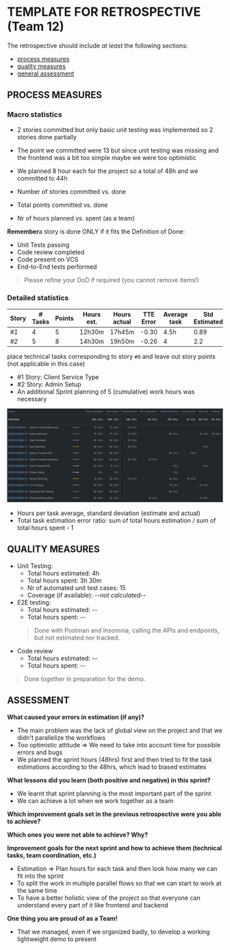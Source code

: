 TEMPLATE FOR RETROSPECTIVE (Team 12)
=====================================

The retrospective should include _at least_ the following
sections:

- [process measures](#process-measures)
- [quality measures](#quality-measures)
- [general assessment](#assessment)

## PROCESS MEASURES 

### Macro statistics
- 2 stories committed but only basic unit testing was implemented so 2 stories done partially
- The point we committed were 13 but since unit testing was missing and the frontend was a bit too simple maybe we were too optimistic
- We planned 8 hour each for the project so a total of 48h and we committed to 44h

- Number of stories committed vs. done 
- Total points committed vs. done 
- Nr of hours planned vs. spent (as a team)

**Remember**a story is done ONLY if it fits the Definition of Done:
 
- Unit Tests passing
- Code review completed
- Code present on VCS
- End-to-End tests performed

> Please refine your DoD if required (you cannot remove items!) 

### Detailed statistics

| Story  | # Tasks | Points | Hours est. | Hours actual |  TTE Error   | Average task | Std Estimated |  Std Actual |
|--------|---------|--------|------------|--------------|--------------|--------------|---------------|-------------|
| _#1_   |    4    |    5   |   12h30m   |   17h45m     |    -0.30     |     4.5h     |      0.89     |     2.87    |
| _#2_   |    5    |    8   |   14h30m   |   19h50m     |    -0.26     |       4      |      2.2      |     2.8     |

place technical tasks corresponding to story `#0` and leave out story points (not applicable in this case)
- #1 Story: Client Service Type 
- #2 Story: Admin Setup
- An additional Sprint planning of 5 (cumulative) work hours was necessary

![Alt text](./TimeReport-Sprint1.jpg?raw=true "Time Report")

- Hours per task average, standard deviation (estimate and actual)
- Total task estimation error ratio: sum of total hours estimation / sum of total hours spent - 1

  
## QUALITY MEASURES 

- Unit Testing:
  - Total hours estimated: 4h
  - Total hours spent: 3h 30m
  - Nr of automated unit test cases: 15
  - Coverage (if available): *--not calculated--*
- E2E testing:
  - Total hours estimated: --
  - Total hours spent: --
  > Done with Postman and Insomnia, calling the APIs and endpoints, but not estimated nor tracked.
- Code review 
  - Total hours estimated: --
  - Total hours spent: --
> Done together in preparation for the demo.


## ASSESSMENT

**What caused your errors in estimation (if any)?**
  - The main problem was the lack of global view on the project and that we didn't parallelize the workflows 
  - Too optimistic attitude => We need to take into account time for possible errors and bugs
  - We planned the sprint hours (48hrs) first and then tried to fit the task estimations according to the 48hrs, which lead to biased estimates

**What lessons did you learn (both positive and negative) in this sprint?**
  - We learnt that sprint planning is the most important part of the sprint
  - We can achieve a lot when we work together as a team

**Which improvement goals set in the previous retrospective were you able to achieve?**
  
**Which ones you were not able to achieve? Why?**

**Improvement goals for the next sprint and how to achieve them (technical tasks, team coordination, etc.)**
  - Estimation => Plan hours for each task and then look how many we can fit into the sprint 
  - To split the work in multiple parallel flows so that we can start to work at the same time 
  - To have a better holistic view of the project so that everyone can understand every part of it like frontend and backend

**One thing you are proud of as a Team!**
  - That we managed, even if we organized badly, to develop a working lightweight demo to present

